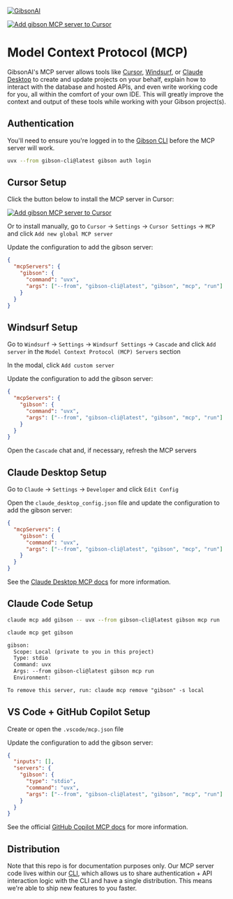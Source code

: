
[![GibsonAI](https://github.com/user-attachments/assets/26bc1002-f878-4995-a6c5-eb8d5eb69c28)](https://gibsonai.com/)

<a href="cursor://anysphere.cursor-deeplink/mcp/install?name=gibson&config=eyJjb21tYW5kIjoidXZ4IiwiYXJncyI6WyItLWZyb20iLCJnaWJzb24tY2xpQGxhdGVzdCIsImdpYnNvbiIsIm1jcCIsInJ1biJdfQ=="><img src="https://cursor.com/deeplink/mcp-install-dark.png" alt="Add gibson MCP server to Cursor" style="max-height: 32px;" /></a>

# Model Context Protocol (MCP)

GibsonAI's MCP server allows tools like [Cursor](https://www.cursor.com/), [Windsurf](https://windsurf.com/editor), or [Claude Desktop](https://claude.ai/download) to create and update projects on your behalf, explain how to interact with the database and hosted APIs, and even write working code for you, all within the comfort of your own IDE. This will greatly improve the context and output of these tools while working with your Gibson project(s).

## Authentication

You'll need to ensure you're logged in to the [Gibson CLI](https://pypi.org/project/gibson-cli/) before the MCP server will work.

```sh
uvx --from gibson-cli@latest gibson auth login
```

## Cursor Setup

Click the button below to install the MCP server in Cursor:

<a href="cursor://anysphere.cursor-deeplink/mcp/install?name=gibson&config=eyJjb21tYW5kIjoidXZ4IiwiYXJncyI6WyItLWZyb20iLCJnaWJzb24tY2xpQGxhdGVzdCIsImdpYnNvbiIsIm1jcCIsInJ1biJdfQ=="><img src="https://cursor.com/deeplink/mcp-install-dark.png" alt="Add gibson MCP server to Cursor" style="max-height: 32px;" /></a>

Or to install manually, go to `Cursor` → `Settings` → `Cursor Settings` → `MCP` and click `Add new global MCP server`

Update the configuration to add the gibson server:

```json
{
  "mcpServers": {
    "gibson": {
      "command": "uvx",
      "args": ["--from", "gibson-cli@latest", "gibson", "mcp", "run"]
    }
  }
}
```

## Windsurf Setup

Go to `Windsurf` → `Settings` → `Windsurf Settings` → `Cascade` and click `Add server` in the `Model Context Protocol (MCP) Servers` section

In the modal, click `Add custom server`

Update the configuration to add the gibson server:

```json
{
  "mcpServers": {
    "gibson": {
      "command": "uvx",
      "args": ["--from", "gibson-cli@latest", "gibson", "mcp", "run"]
    }
  }
}
```

Open the `Cascade` chat and, if necessary, refresh the MCP servers

## Claude Desktop Setup

Go to `Claude` → `Settings` → `Developer` and click `Edit Config`

Open the `claude_desktop_config.json` file and update the configuration to add the gibson server:

```json
{
  "mcpServers": {
    "gibson": {
      "command": "uvx",
      "args": ["--from", "gibson-cli@latest", "gibson", "mcp", "run"]
    }
  }
}
```

See the [Claude Desktop MCP docs](https://modelcontextprotocol.io/quickstart/user) for more information.

## Claude Code Setup

```sh
claude mcp add gibson -- uvx --from gibson-cli@latest gibson mcp run
```

```sh
claude mcp get gibson
```

```txt
gibson:
  Scope: Local (private to you in this project)
  Type: stdio
  Command: uvx
  Args: --from gibson-cli@latest gibson mcp run
  Environment:

To remove this server, run: claude mcp remove "gibson" -s local
```

## VS Code + GitHub Copilot Setup

Create or open the `.vscode/mcp.json` file

Update the configuration to add the gibson server:

```json
{
  "inputs": [],
  "servers": {
    "gibson": {
      "type": "stdio",
      "command": "uvx",
      "args": ["--from", "gibson-cli@latest", "gibson", "mcp", "run"]
    }
  }
}
```

See the official [GitHub Copilot MCP docs](https://docs.github.com/en/copilot/customizing-copilot/extending-copilot-chat-with-mcp#configuring-mcp-servers-in-visual-studio-code) for more information.

## Distribution

Note that this repo is for documentation purposes only. Our MCP server code lives within our [CLI](https://pypi.org/project/gibson-cli/), which allows us to share authentication + API interaction logic with the CLI and have a single distribution. This means we're able to ship new features to you faster.
